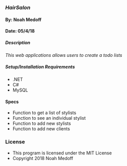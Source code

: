 ### _HairSalon_
#### By: Noah Medoff
#### Date: 05/4/18

##### Description
_This web applications allows users to create a todo lists_

##### Setup/Installation Requirements
* .NET
* C#
* MySQL

#### Specs
  * Function to get a list of stylists
  * Function to see an individual stylist
  * Function to add new stylists
  * Function to add new clients

### License
* This program is licensed under the MIT License
* Copyright 2018 Noah Medoff
####
